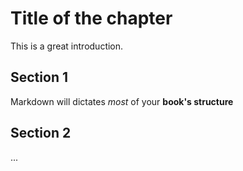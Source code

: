 # Title of the chapter

This is a great introduction.

## Section 1

Markdown will dictates _most_ of your **book's structure**

## Section 2

...
